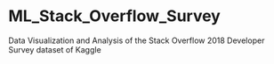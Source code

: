 # ML_Stack_Overflow_Survey
Data Visualization and
Analysis of the Stack Overflow 2018 Developer Survey dataset of Kaggle
